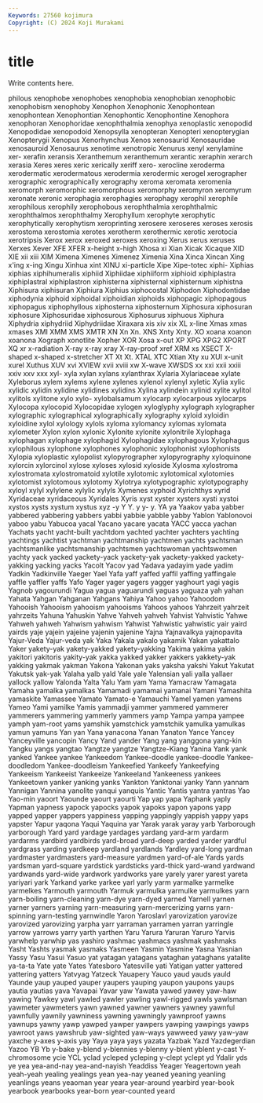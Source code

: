 ```yaml
---
Keywords: 27560 kojimura
Copyright: (C) 2024 Koji Murakami
---
```


# title

Write contents here.



philous xenophobe xenophobes xenophobia xenophobian xenophobic xenophobism xenophoby Xenophon Xenophonic
Xenophontean xenophontean Xenophontian Xenophontic Xenophontine Xenophora xenophoran Xenophoridae xenophthalmia xenophya
xenoplastic xenopodid Xenopodidae xenopodoid Xenopsylla xenopteran Xenopteri xenopterygian Xenopterygii Xenopus
Xenorhynchus Xenos xenosaurid Xenosauridae xenosauroid Xenosaurus xenotime xenotropic Xenurus xenyl
xenylamine xer- xerafin xeransis Xeranthemum xeranthemum xerantic xeraphin xerarch xerasia
Xeres xeres xeric xerically xeriff xero- xerocline xeroderma xerodermatic xerodermatous
xerodermia xerodermic xerogel xerographer xerographic xerographically xerography xeroma xeromata xeromenia
xeromorph xeromorphic xeromorphous xeromorphy xeromyron xeromyrum xeronate xeronic xerophagia xerophagies
xerophagy xerophil xerophile xerophilous xerophily xerophobous xerophthalmia xerophthalmic xerophthalmos xerophthalmy
Xerophyllum xerophyte xerophytic xerophytically xerophytism xeroprinting xerosere xeroseres xeroses xerosis
xerostoma xerostomia xerotes xerotherm xerothermic xerotic xerotocia xerotripsis Xerox xerox
xeroxed xeroxes xeroxing Xerus xerus xeruses Xerxes Xever XFE XFER
x-height x-high Xhosa xi Xian Xicak Xicaque XID XIE xii
xiii XIM Ximena Ximenes Ximenez Ximenia Xina Xinca Xincan Xing
x'ing x-ing Xingu Xinhua xint XINU xi-particle Xipe Xipe-totec xiphi-
Xiphias xiphias xiphihumeralis xiphiid Xiphiidae xiphiiform xiphioid xiphiplastra xiphiplastral xiphiplastron
xiphisterna xiphisternal xiphisternum xiphistna Xiphisura xiphisuran Xiphiura Xiphius xiphocostal Xiphodon
Xiphodontidae xiphodynia xiphoid xiphoidal xiphoidian xiphoids xiphopagic xiphopagous xiphopagus xiphophyllous
xiphosterna xiphosternum Xiphosura xiphosuran xiphosure Xiphosuridae xiphosurous Xiphosurus xiphuous Xiphura
Xiphydria xiphydriid Xiphydriidae Xiraxara xis xiv xix XL x-line Xmas
xmas xmases XMI XMM XMS XMTR XN Xn Xn. XNS
Xnty Xnty. XO xoana xoanon xoanona Xograph xonotlite Xopher XOR
Xosa x-out XP XPG XPG2 XPORT XQ xr x-radiation X-ray
x-ray xray X-ray-proof xref XRM xs XSECT X-shaped x-shaped x-stretcher
XT Xt Xt. XTAL XTC Xtian Xty xu XUI x-unit
xurel Xuthus XUV xvi XVIEW xvii xviii xw X-wave XWSDS
xx xxi xxii xxiii xxiv xxv xxx xyl- xyla xylan
xylans xylanthrax Xylaria Xylariaceae xylate Xyleborus xylem xylems xylene xylenes
xylenol xylenyl xyletic Xylia xylic xylidic xylidin xylidine xylidines xylidins
Xylina xylindein xylinid xylite xylitol xylitols xylitone xylo xylo- xylobalsamum
xylocarp xylocarpous xylocarps Xylocopa xylocopid Xylocopidae xylogen xyloglyphy xylograph xylographer
xylographic xylographical xylographically xylography xyloid xyloidin xyloidine xylol xylology xylols
xyloma xylomancy xylomas xylomata xylometer Xylon xylon xylonic Xylonite xylonite
xylonitrile Xylophaga xylophagan xylophage xylophagid Xylophagidae xylophagous Xylophagus xylophilous xylophone
xylophones xylophonic xylophonist xylophonists Xylopia xyloplastic xylopolist xylopyrographer xylopyrography xyloquinone
xylorcin xylorcinol xylose xyloses xylosid xyloside Xylosma xylostroma xylostromata xylostromatoid
xylotile xylotomic xylotomical xylotomies xylotomist xylotomous xylotomy Xylotrya xylotypographic xylotypography
xyloyl xylyl xylylene xylylic xylyls Xymenes xyphoid Xyrichthys xyrid Xyridaceae
xyridaceous Xyridales Xyris xyst xyster xysters xysti xystoi xystos xysts
xystum xystus xyz -y Y Y. y y- y. YA
ya Yaakov yaba yabber yabbered yabbering yabbers yabbi yabbie yabble
yabby Yablon Yablonovoi yaboo yabu Yabucoa yacal Yacano yacare yacata
YACC yacca yachan Yachats yacht yacht-built yachtdom yachted yachter yachters
yachting yachtings yachtist yachtman yachtmanship yachtmen yachts yachtsman yachtsmanlike yachtsmanship
yachtsmen yachtswoman yachtswomen yachty yack yacked yackety-yack yackety-yak yackety-yakked yackety-yakking
yacking yacks Yacolt Yacov yad Yadava yadayim yade yadim Yadkin
Yadkinville Yaeger Yael Yafa yaff yaffed yaffil yaffing yaffingale yaffle
yaffler yaffs Yafo Yager yager yagers yagger yaghourt yagi yagis
Yagnob yagourundi Yagua yagua yaguarundi yaguas yaguaza yah yahan Yahata
Yahgan Yahganan Yahgans Yahiya Yahoo yahoo Yahoodom Yahooish Yahooism yahooism
yahooisms Yahoos yahoos Yahrzeit yahrzeit yahrzeits Yahuna Yahuskin Yahve Yahveh
yahveh Yahvist Yahvistic Yahwe Yahweh yahweh Yahwism yahwism Yahwist Yahwistic
yahwistic yair yaird yairds yaje yajein yajeine yajenin yajenine Yajna
Yajnavalkya yajnopavita Yajur-Veda Yajur-veda yak Yaka Yakala yakalo yakamik Yakan
yakattalo Yaker yakety-yak yakety-yakked yakety-yakking Yakima yakima yakin yakitori yakitoris
yakity-yak yakka yakked yakker yakkers yakkety-yak yakking yakmak yakman Yakona
Yakonan yaks yaksha yakshi Yakut Yakutat Yakutsk yak-yak Yalaha yalb
yald Yale yale Yalensian yali yalla yallaer yallock yallow Yalonda
Yalta Yalu Yam yam Yama Yamacraw Yamagata Yamaha yamalka yamalkas
Yamamadi yamamai yamanai Yamani Yamashita yamaskite Yamassee Yamato Yamato-e Yamauchi
Yamel yamen yamens Yameo Yami yamilke Yamis yammadji yammer yammered
yammerer yammerers yammering yammerly yammers yamp Yampa yampa yampee yamph
yam-root yams yamshik yamstchick yamstchik yamulka yamulkas yamun yamuns Yan
yan Yana yanacona Yanan Yanaton Yance Yancey Yanceyville yancopin Yancy
Yand yander Yang yang yanggona yang-kin Yangku yangs yangtao Yangtze
yangtze Yangtze-Kiang Yanina Yank yank yanked Yankee yankee Yankeedom Yankee-doodle
yankee-doodle Yankee-doodledom Yankee-doodleism Yankeefied Yankeefy Yankeefying Yankeeism Yankeeist Yankeeize Yankeeland
Yankeeness yankees Yankeetown yanker yanking yanks Yankton Yanktonai yanky Yann
yannam Yannigan Yannina yanolite yanqui yanquis Yantic Yantis yantra yantras
Yao Yao-min yaoort Yaounde yaourt yaourti Yap yap yapa Yaphank
yaply Yapman yapness yapock yapocks yapok yapoks yapon yapons yapp
yapped yapper yappers yappiness yapping yappingly yappish yappy yaps yapster
Yapur yaqona Yaqui Yaquina yar Yarak yarak yaray yarb Yarborough
yarborough Yard yard yardage yardages yardang yard-arm yardarm yardarms yardbird
yardbirds yard-broad yard-deep yarded yarder yardful yardgrass yarding yardkeep yardland
yardlands Yardley yard-long yardman yardmaster yardmasters yard-measure yardmen yard-of-ale Yards
yards yardsman yard-square yardstick yardsticks yard-thick yard-wand yardwand yardwands yard-wide
yardwork yardworks yare yarely yarer yarest yareta yariyari yark Yarkand
yarke yarkee yarl yarly yarm yarmalke yarmelke yarmelkes Yarmouth yarmouth
Yarmuk yarmulka yarmulke yarmulkes yarn yarn-boiling yarn-cleaning yarn-dye yarn-dyed yarned
Yarnell yarnen yarner yarners yarning yarn-measuring yarn-mercerizing yarns yarn-spinning yarn-testing
yarnwindle Yaron Yaroslavl yarovization yarovize yarovized yarovizing yarpha yarr yarraman
yarramen yarran yarringle yarrow yarrows yarry yarth yarthen Yaru Yarura
Yaruran Yaruro Yarvis yarwhelp yarwhip yas yashiro yashmac yashmacs yashmak
yashmaks Yasht Yashts yasmak yasmaks Yasmeen Yasmin Yasmine Yasna Yasnian
Yassy Yasu Yasui Yasuo yat yatagan yatagans yataghan yataghans yatalite
ya-ta-ta Yate yate Yates Yatesboro Yatesville yati Yatigan yatter yattered
yattering yatters Yatvyag Yatzeck Yauapery Yauco yaud yauds yauld Yaunde
yaup yauped yauper yaupers yauping yaupon yaupons yaups yautia yautias
yava Yavapai Yavar yaw Yawata yawed yawey yaw-haw yawing Yawkey
yawl yawled yawler yawling yawl-rigged yawls yawlsman yawmeter yawmeters yawn
yawned yawner yawners yawney yawnful yawnfully yawnily yawniness yawning yawningly
yawnproof yawns yawnups yawny yawp yawped yawper yawpers yawping yawpings
yawps yawroot yaws yawshrub yaw-sighted yaw-ways yawweed yawy yaw-yaw yaxche
y-axes y-axis yay Yaya yaya yays yazata Yazbak Yazd Yazdegerdian
Yazoo YB Yb y-bake y-blend y-blennies y-blenny y-blent yblent y-cast
Y-chromosome ycie YCL yclad ycleped ycleping y-clept yclept yd Ydalir
yds ye yea yea-and-nay yea-and-nayish Yeaddiss Yeager Yeagertown yeah yeah-yeah
yealing yealings yean yea-nay yeaned yeaning yeanling yeanlings yeans yeaoman
year yeara year-around yearbird year-book yearbook yearbooks year-born year-counted yeard
